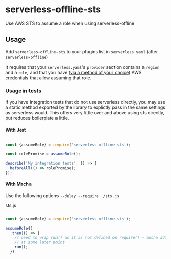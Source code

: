 # serverless-offline-sts

Use AWS STS to assume a role when using serverless-offline

## Usage

Add `serverless-offline-sts` to your plugins list in `serverless.yaml` (after `serverless-offline`)

It requires that your `serverless.yaml`'s `provider` section contains a `region` and a `role`, and that you have ([via a method of your choice](https://docs.aws.amazon.com/sdk-for-javascript/v2/developer-guide/configuring-the-jssdk.html)) AWS credentials that allow assuming that role.


### Usage in tests
If you have integration tests that do not use serverless directly, you may use a static method exported by the library to explictly pass in the same settings as serverless would. This offers very little over and above using sts directly, but reduces boilerplate a little.

#### With Jest
```js

const {assumeRole} = require('serverless-offline-sts');

const rolePromise = assumeRole();

describe('My integration tests', () => {
  beforeAll(() => rolePromise);
});

```


#### With Mocha

Use the following options `--delay --require ./sts.js`

sts.js
```js

const {assumeRole} = require('serverless-offline-sts');

assumeRole()
  .then(() => {
    // need to wrap run() as it is not defined on require() - mocha adds it globally
    // at some later point
    run();
  })

```
